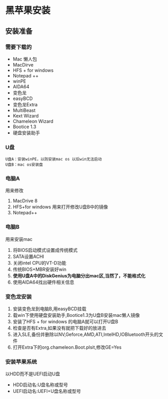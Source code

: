 # 黑苹果安装

## 安装准备

### 需要下载的
* Mac 懒人包
* MacDirve 
* HFS + for windows
* Notepad ++
* winPE
* AIDA64
* 变色龙
* easyBCD
* 变色龙Extra
* MultiBeast
* Kext Wizard
* Chameleon Wizard
* Bootice 1.3
* 硬盘安装助手

### U盘
    U盘A：安装winPE，以防安装mac os 以后win无法启动
    U盘B：mac os安装盘

### 电脑A
用来修改
1. MacDrive 8
2. HFS+for windows 用来打开修改U盘B中的镜像
3. Notepad++ 

### 电脑B
用来安装mac
1. 将BIOS启动模式设置成传统模式
2. SATA设置ACHI
3. 关闭intel CPU的VT-D功能
4. 传统BIOS+MBR安装好win
5. __使用U盘A中的DiskGenius为电脑分出mac区,当然了，不能格式化__
6. 使用AIDA64找出硬件相关信息

### 变色龙安装
1. 安装变色龙到电脑B,用easyBCD挂载
2. 载win下使用硬盘安装助手,Bootice1.3为U盘B安装mac懒人镜像
3. 安装了HFS + for windows 的电脑A就可以打开U盘B
4. 检查是否有Extra,如果没有就把下载好的放进去
5. 进入SLE,备份并删除以NV,Geforce,AMD,ATI,IntelHD,IOBluetooth开头的文件
6. 打开Extra下的org.chameleon.Boot.plsit,修改GE=Yes

### 安装苹果系统
以HDD而不是UEFI启动U盘
* HDD启动名:U盘名称或型号
* UEFI启动名:UEFI+U盘名称或型号






